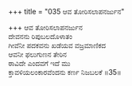 +++
title = "035 ಆವ ತೋರಿಸಲಾಪನರ್ಜುನ"

+++
ಆವ ತೋರಿಸಲಾಪನರ್ಜುನ  
ದೇವನನು ರಿಪುಬಲದೊಳಾತಂ  
ಗೀವೆನೀ ಪದಕವನು ಖಡೆಯವ ವಜ್ರಮಾಣಿಕದ  
ಆವನೀ ಫಲುಗುಣನ ತೇರಿನ   
ಠಾವಿದೇ ಎಂದವಗೆ ಇದೆ ಮು  
ಕ್ತಾವಳಿಯಲಂಕಾರವೆಂದನು ಕರ್ಣ ನಿಜಬಲಕೆ      ॥35॥
